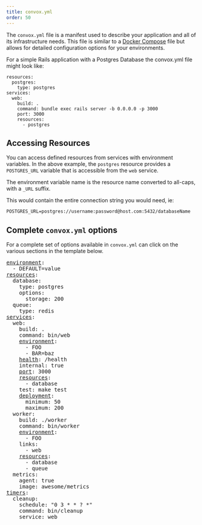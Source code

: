 ```yaml
---
title: convox.yml
order: 50
---
```


The `convox.yml` file is a manifest used to describe your application and all of its infrastructure needs. This file is similar to a [Docker Compose](https://docs.docker.com/compose/overview/) file but allows for detailed configuration options for your environments.

For a simple Rails application with a Postgres Database the convox.yml file might look like:

```
resources:
  postgres:
    type: postgres
services:
  web:
    build: .
    command: bundle exec rails server -b 0.0.0.0 -p 3000
    port: 3000
    resources:
      - postgres
```

## Accessing Resources

You can access defined resources from services with environment variables.
In the above example, the `postgres` resource provides a `POSTGRES_URL` variable that is accessible from the `web` service.

The environment variable name is the resource name converted to all-caps, with a `_URL` suffix.

This would contain the entire connection string you would need, ie:

```
POSTGRES_URL=postgres://username:password@host.com:5432/databaseName
```

## Complete `convox.yml` options

For a complete set of options available in `convox.yml` can click on the various sections in the template below.

<pre>
<a href="/application/environment">environment</a>:
  - DEFAULT=value
<a href="/application/resources">resources</a>:
  database:
    type: postgres
    options:
      storage: 200
  queue:
    type: redis
<a href="/application/services">services</a>:
  web:
    build: .
    command: bin/web
    <a href="/application/environment">environment</a>:
      - FOO
      - BAR=baz
    <a href="/application/health-checks">health</a>: /health
    internal: true
    <a href="/application/port">port</a>: 3000
    <a href="/application/resources">resources</a>:
      - database
    test: make test
    <a href="/deployment/rolling-updates#deployment-configuration">deployment</a>:
      minimum: 50
      maximum: 200
  worker:
    build: ./worker
    command: bin/worker
    <a href="/application/environment">environment</a>:
      - FOO
    links:
      - web
    <a href="/application/resources">resources</a>:
      - database
      - queue
  metrics:
    agent: true
    image: awesome/metrics
<a href="/application/timers">timers</a>:
  cleanup:
    schedule: "0 3 * * ? *"
    command: bin/cleanup
    service: web
</pre>
